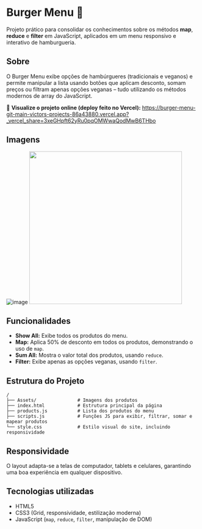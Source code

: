 # Burger Menu 🍔

Projeto prático para consolidar os conhecimentos sobre os métodos **map**, **reduce** e **filter** em JavaScript, aplicados em um menu responsivo e interativo de hamburgueria.

## Sobre

O Burger Menu exibe opções de hambúrgueres (tradicionais e veganos) e permite manipular a lista usando botões que aplicam desconto, somam preços ou filtram apenas opções veganas – tudo utilizando os métodos modernos de array do JavaScript.

🔗 **Visualize o projeto online (deploy feito no Vercel):** https://burger-menu-git-main-victors-projects-86a43880.vercel.app?_vercel_share=3xeGHpft62yRu0pqOMWwaQodMwB6THbo

## Imagens

![image](https://github.com/user-attachments/assets/d539c6ae-c5d0-49cd-978a-73ae4aa9af8d) <img src=https://github.com/user-attachments/assets/7b8913c1-6650-4072-814d-bf2875f0d76b height=400px>



## Funcionalidades

- **Show All:** Exibe todos os produtos do menu.
- **Map:** Aplica 50% de desconto em todos os produtos, demonstrando o uso de `map`.
- **Sum All:** Mostra o valor total dos produtos, usando `reduce`.
- **Filter:** Exibe apenas as opções veganas, usando `filter`.

## Estrutura do Projeto

```
/
├── Assets/               # Imagens dos produtos
├── index.html            # Estrutura principal da página
├── products.js           # Lista dos produtos do menu 
├── scripts.js            # Funções JS para exibir, filtrar, somar e mapear produtos
└── style.css             # Estilo visual do site, incluindo responsividade
```

## Responsividade

O layout adapta-se a telas de computador, tablets e celulares, garantindo uma boa experiência em qualquer dispositivo.

## Tecnologias utilizadas

- HTML5
- CSS3 (Grid, responsividade, estilização moderna)
- JavaScript (`map`, `reduce`, `filter`, manipulação de DOM)
